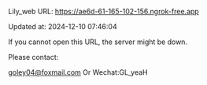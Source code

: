Lily_web URL: https://ae6d-61-165-102-156.ngrok-free.app

Updated at: 2024-12-10 07:46:04

If you cannot open this URL, the server might be down.

Please contact: 

goley04@foxmail.com Or Wechat:GL_yeaH